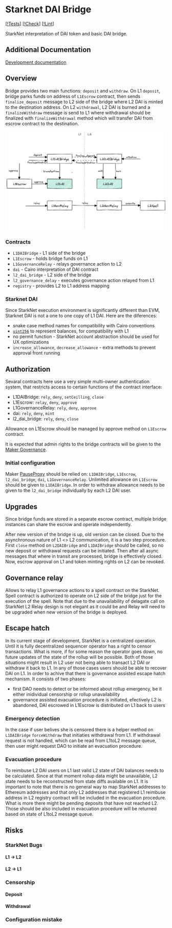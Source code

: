 # Starknet DAI Bridge
[[!Tests](https://github.com/makerdao/starknet-dai-bridge/actions/workflows/tests.yml/badge.svg)]
[[!Check](https://github.com/makerdao/starknet-dai-bridge/actions/workflows/check.yml/badge.svg)]
[[!Lint](https://github.com/makerdao/starknet-dai-bridge/actions/workflows/lint.yml/badge.svg)]

StarkNet interpretation of DAI token and basic DAI bridge.

## Additional Documentation
[Development documentation](./docs/development.md)

## Overview

Bridge provides two main functions: `deposit` and `withdraw`. On L1 `deposit`, bridge parks funds on address of `L1Escrow` contract, then sends `finalize_deposit` message to L2 side of the bridge where L2 DAI is minted to the destination address. On L2 `withdrawal`, L2 DAI is burned and a `finalizeWithdraw` message is send to L1 where withdrawal should be finalized with `finalizeWithdrawal` method which will transfer DAI from escrow contract to the destination.

![Architecture](./docs/architecture.png?raw=true)

### Contracts
* `L1DAIBridge` - L1 side of the bridge
* `L1Escrow` - holds bridge funds on L1
* `L1GovernanceRelay` - relays governance action to L2
* `dai` - Cairo interpretation of DAI contract
* `l2_dai_bridge` - L2 side of the bridge
* `l2_governance_delay` - executes governance action relayed from L1
* `registry` - provides L2 to L1 address mapping

### Starknet DAI
Since StarkNet execution environment is significantly different than EVM, Starknet DAI is not a one to one copy of L1 DAI. Here are the diferences:
* snake case method names for compatibility with Cairo conventions
* [`uint256`](https://github.com/starkware-libs/cairo-lang/blob/master/src/starkware/cairo/common/uint256.cairo) to represent balances, for compatibility with L1
* no permit function - StarkNet account abstraction should be used for UX optimizations
* `increase_allowance`, `decrease_allowance` - extra methods to prevent approval front running

## Authorization
Sevaral contracts here use a very simple multi-owner authentication system, that restricts access to certain functions of the contract interface:
* L1DAIBridge: `rely`, `deny`, `setCeilling`, `close`
* L1Escrow: `relay`, `deny`, `approve`
* L1GovernanceRelay: `rely`, `deny`, `approve`
* dai: `rely`, `deny`, `mint`
* l2_dai_bridge: `rely`, `deny`, `close`

Allowance on L1Escrow should be managed by approve method on `L1Escrow` contract.

It is expected that admin rights to the bridge contracts will be given to the [Maker Governance](https://docs.makerdao.com/smart-contract-modules/governance-module).

### Initial configuration
Maker [PauseProxy](https://docs.makerdao.com/smart-contract-modules/governance-module/pause-detailed-documentation) should be relied on: `L1DAIBridge`, `L1Escrow`, `l2_dai_bridge`, `dai`, `L1GovernanceRelay`. Unlimited allowance on `L1Escrow` should be given to `L1DAIBridge`.
In order to withdraw allowance needs to be given to the `l2_dai_bridge` individually by each L2 DAI user.

## Upgrades
Since bridge funds are stored in a separate escrow contract, multiple bridge instances can share the escrow and operate independently.

After new version of the bridge is up, old version can be closed. Due to the asynchronous nature of L1 <> L2 communication, it is a two step procedure. First `close` method on `L2DAIBridge` and `L1DAIBridge` should be called, so no new deposit or withdrawal requests can be initiated. Then after all async messages that where in transit are processed, bridge is effectively closed. Now, escrow approval on L1 and token minting rights on L2 can be revoked.

## Governance relay
Allows to relay L1 governance actions to a spell contract on the StarkNet. Spell contract is authorized to operate on L2 side of the bridge just for the execution of the spell.
Note that due to the unavailability of delagate call on StarkNet L2 Relay design is not elegant as it could be and Relay will need to be upgraded when new version of the bridge is deployed.

## Escape hatch
In its current stage of development, StarkNet is a centralized operation. Until it is fully decentralized sequencer operator has a right to censor transactions. What is more, if for some reason the operator goes down, no future updates of the state of the rollup will be possible. Both of those situations might result in L2 user not being able to transact L2 DAI or withdraw it back to L1. In any of those cases users should be able to recover DAI on L1. In order to achive that there is governance assisted escape hatch mechanism. It consists of two phases:
* first DAO needs to detect or be informed about rollup emergency, be it either inidividual censorship or rollup unavailability
* governance assisted evacuation procedure is initiated, efectively L2 is abandoned, DAI escrowed in L1Escrow is distributed on L1 back to users

### Emergency detection
In the case if user belives she is censored there is a helper method on `L1DAIBridge` `forceWithdraw` that initiaties withdrawal from L1. If withdrawal request is not handled, which can be read from L1toL2 message queue, then user might request DAO to initiate an evacuation procedure.

### Evacuation procedure
To reimbuse L2 DAI users on L1 last valid L2 state of DAI balances needs to be calculated. Since at that moment rollup data might be unavailable, L2 state needs to be reconstructed from state diffs available on L1. It is important to note that there is no general way to map StarkNet addresses to Ethereum addresses and that only L2 addresses that registered L1 reimbuse address in L2 registry contract will be included in the evacuation procedure. What is more there might be pending deposits that have not reached L2. Those should be also included in evacuation procedure  will be returned based on state of L1toL2 message queue.

## Risks
### StarkNet Bugs
#### L1 -> L2


#### L2 -> L1

### Censorship

#### Deposit

#### Withdrawal

### Configuration mistake

